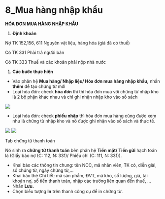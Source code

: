 # 8\_Mua hàng nhập khẩu

**HÓA ĐƠN MUA HÀNG NHẬP KHẨU**

1. **Định khoản**

Nợ TK 152,156, 611 Nguyên vật liệu, hàng hóa (giá đã có thuế)

Có TK 331 Phải trả người bán

Có TK 333 Thuế và các khoản phải nộp nhà nước

1. **Các bước thực hiện**

* Vào phân hệ **Mua hàng/ Nhập liệu/ Hóa đơn mua hàng nhập khẩu,** nhấn **thêm** để tạo chứng từ mới
* Loại hóa đơn: check **hóa đơn** thì thì hóa đơn mua với chứng từ nhập kho là 2 bộ phận khác nhau và chỉ ghi nhận nhập kho vào sổ sách

![](<../.gitbook/assets/sb_0 (33).png>)

* Loại hóa đơn: check **phiếu nhập** thì hóa đơn mua hàng cũng được xem như là chứng từ nhập kho và nó được ghi nhận vào sổ sách và thực tế.

![](<../.gitbook/assets/sb_1 (65).png>) ![](<../.gitbook/assets/sb_2 (17).png>)

Tab chứng từ thanh toán

Nó sinh ra **chứng từ thanh toán** bên phân hệ **Tiền mặt/ Tiền gửi** hạch toán là (Giấy báo nợ (C: 112, N: 331)/ Phiếu chi (C: 111, N: 331)).

* Khai báo các thông tin chung: tên NCC, mã nhân viên, TK có, diễn giải, số chứng từ, ngày chứng từ,…
* Khai báo thẻ Chi tiết: mã sản phẩm, ĐVT, mã kho, số lượng, giá, tài khoản nợ, số tiền thanh toán, nhập các trường liên quan đến thuế, …
* Nhấn **Lưu.**
* Chọn biểu tượng **In** trên thanh công cụ để in chứng từ.
